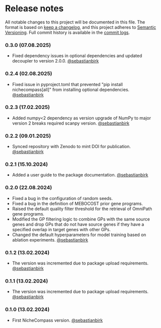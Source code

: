 # Release notes

All notable changes to this project will be documented in this file. The format
is based on [keep a changelog], and this project adheres to
[Semantic Versioning]. Full commit history is available in the [commit logs].

### 0.3.0 (07.08.2025)

-   Fixed dependency issues in optional dependencies and updated decoupler to version 2.0.0.
[@sebastianbirk]

### 0.2.4 (02.08.2025)

-   Fixed issue in pyproject.toml that prevented "pip install nichecompass[all]" from installing optional dependencies.
[@sebastianbirk]

### 0.2.3 (17.02.2025)

-   Added numpy<2 dependency as version upgrade of NumPy to major version 2 breaks required scanpy version.
[@sebastianbirk]

### 0.2.2 (09.01.2025)

-   Synced repository with Zenodo to mint DOI for publication.
[@sebastianbirk]

### 0.2.1 (15.10.2024)

-   Added a user guide to the package documentation.
[@sebastianbirk]

### 0.2.0 (22.08.2024)

-   Fixed a bug in the configuration of random seeds.
-   Fixed a bug in the definition of MEBOCOST prior gene programs.
-   Raised the default quality filter threshold for the retrieval of OmniPath gene programs.
-   Modified the GP filtering logic to combine GPs with the same source genes and drop GPs that do not have source genes if they have a specified overlap in target genes with other GPs.
-   Changed the default hyperparameters for model training based on ablation experiments.
[@sebastianbirk]

### 0.1.2 (13.02.2024)

-   The version was incremented due to package upload requirements.
[@sebastianbirk]

### 0.1.1 (13.02.2024)

-   The version was incremented due to package upload requirements.
[@sebastianbirk]

### 0.1.0 (13.02.2024)

-   First NicheCompass version.
[@sebastianbirk]

[keep a changelog]: https://keepachangelog.com/en/1.0.0/
[Semantic Versioning]: https://semver.org/spec/v2.0.0.html
[commit logs]: https://github.com/Lotfollahi-lab/nichecompass/commits
[@sebastianbirk]: https://github.com/sebastianbirk
